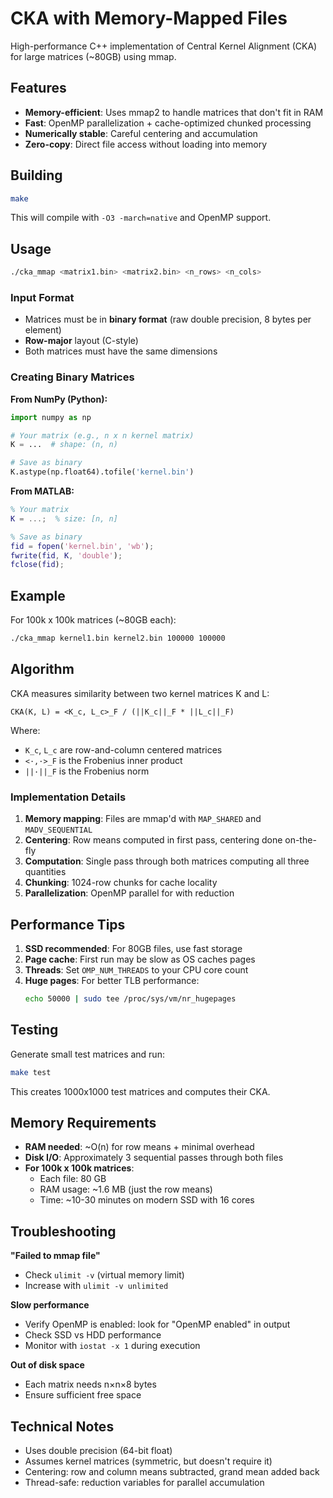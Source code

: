 # CKA with Memory-Mapped Files

High-performance C++ implementation of Central Kernel Alignment (CKA) for large matrices (~80GB) using mmap.

## Features

- **Memory-efficient**: Uses mmap2 to handle matrices that don't fit in RAM
- **Fast**: OpenMP parallelization + cache-optimized chunked processing
- **Numerically stable**: Careful centering and accumulation
- **Zero-copy**: Direct file access without loading into memory

## Building

```bash
make
```

This will compile with `-O3 -march=native` and OpenMP support.

## Usage

```bash
./cka_mmap <matrix1.bin> <matrix2.bin> <n_rows> <n_cols>
```

### Input Format

- Matrices must be in **binary format** (raw double precision, 8 bytes per element)
- **Row-major** layout (C-style)
- Both matrices must have the same dimensions

### Creating Binary Matrices

**From NumPy (Python):**
```python
import numpy as np

# Your matrix (e.g., n x n kernel matrix)
K = ...  # shape: (n, n)

# Save as binary
K.astype(np.float64).tofile('kernel.bin')
```

**From MATLAB:**
```matlab
% Your matrix
K = ...;  % size: [n, n]

% Save as binary
fid = fopen('kernel.bin', 'wb');
fwrite(fid, K, 'double');
fclose(fid);
```

## Example

For 100k x 100k matrices (~80GB each):

```bash
./cka_mmap kernel1.bin kernel2.bin 100000 100000
```

## Algorithm

CKA measures similarity between two kernel matrices K and L:

```
CKA(K, L) = <K_c, L_c>_F / (||K_c||_F * ||L_c||_F)
```

Where:
- `K_c`, `L_c` are row-and-column centered matrices
- `<·,·>_F` is the Frobenius inner product
- `||·||_F` is the Frobenius norm

### Implementation Details

1. **Memory mapping**: Files are mmap'd with `MAP_SHARED` and `MADV_SEQUENTIAL`
2. **Centering**: Row means computed in first pass, centering done on-the-fly
3. **Computation**: Single pass through both matrices computing all three quantities
4. **Chunking**: 1024-row chunks for cache locality
5. **Parallelization**: OpenMP parallel for with reduction

## Performance Tips

1. **SSD recommended**: For 80GB files, use fast storage
2. **Page cache**: First run may be slow as OS caches pages
3. **Threads**: Set `OMP_NUM_THREADS` to your CPU core count
4. **Huge pages**: For better TLB performance:
   ```bash
   echo 50000 | sudo tee /proc/sys/vm/nr_hugepages
   ```

## Testing

Generate small test matrices and run:
```bash
make test
```

This creates 1000x1000 test matrices and computes their CKA.

## Memory Requirements

- **RAM needed**: ~O(n) for row means + minimal overhead
- **Disk I/O**: Approximately 3 sequential passes through both files
- **For 100k x 100k matrices**:
  - Each file: 80 GB
  - RAM usage: ~1.6 MB (just the row means)
  - Time: ~10-30 minutes on modern SSD with 16 cores

## Troubleshooting

**"Failed to mmap file"**
- Check `ulimit -v` (virtual memory limit)
- Increase with `ulimit -v unlimited`

**Slow performance**
- Verify OpenMP is enabled: look for "OpenMP enabled" in output
- Check SSD vs HDD performance
- Monitor with `iostat -x 1` during execution

**Out of disk space**
- Each matrix needs n×n×8 bytes
- Ensure sufficient free space

## Technical Notes

- Uses double precision (64-bit float)
- Assumes kernel matrices (symmetric, but doesn't require it)
- Centering: row and column means subtracted, grand mean added back
- Thread-safe: reduction variables for parallel accumulation
